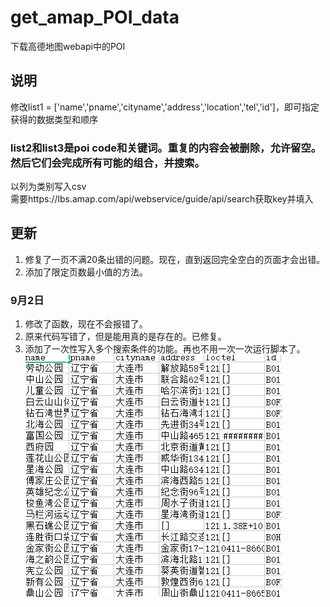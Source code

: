 # get_amap_POI_data
下载高德地图webapi中的POI<br>
## 说明
修改list1 = ['name','pname','cityname','address','location','tel','id']，即可指定获得的数据类型和顺序<br>
### list2和list3是poi code和关键词。重复的内容会被删除，允许留空。然后它们会完成所有可能的组合，并搜索。<br>
以列为类别写入csv<br>
需要https://lbs.amap.com/api/webservice/guide/api/search获取key并填入<br>
## 更新
1. 修复了一页不满20条出错的问题。现在，直到返回完全空白的页面才会出错。
2. 添加了限定页数最小值的方法。
### 9月2日
1. 修改了函数，现在不会报错了。
2. 原来代码写错了，但是能用真的是存在的。已修复。
3. 添加了一次性写入多个搜索条件的功能。再也不用一次一次运行脚本了。<br>
![image](1.png)
